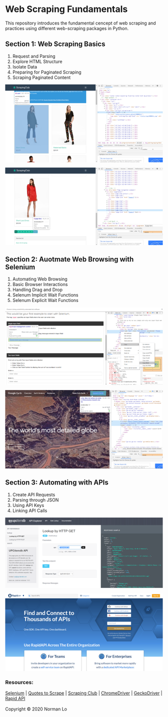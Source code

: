 # Web Scraping Fundamentals
This repository introduces the fundamental cencept of web scraping and practices using different web-scraping packages in Python.

## Section 1: Web Scraping Basics
1. Request and Parsing
2. Explore HTML Structure
3. Isolate Data
4. Preparing for Paginated Scraping
5. Scraping Paginated Content

![web_scraping](images/Scraping_Club_2.png)

![web_scraping](images/Scraping_Club_3.png)

## Section 2: Auotmate Web Browsing with Selenium
1. Automating Web Browsing
2. Basic Browser Interactions
3. Handling Drag and Drop
4. Selenum Implicit Wait Functions
5. Selenum Explicit Wait Functions

![web_scraping](images/SeleniumEasy1.png)

![web_scraping](images/GoogleEarth_button.png)

## Section 3: Automating with APIs
1. Create API Requests
2. Parsing through JSON
3. Using API Keys
4. Linking API Calls

![web_scraping](images/upcitemdb_request.png)

![web_scraping](images/RapidAPI.png)

### Resources:  

[Selenium](https://selenium-python.readthedocs.io/)  |  [Quotes to Scrape](http://quotes.toscrape.com/)  |  [Scraping Club](https://scrapingclub.com/)  |  [ChromeDriver](https://chromedriver.chromium.org)  |  [GeckoDriver](https://github.com/mozilla/geckodriver)  |  [Rapid API](https://rapidapi.com/)
<br>
<br>
Copyright © 2020 Norman Lo
